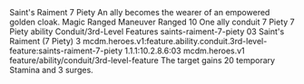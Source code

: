 <ability>
  <name>Saint&apos;s Raiment</name>
  <cost>7 Piety</cost>
  <flavor>An ally becomes the wearer of an empowered golden cloak.</flavor>
  <keywords>
    <keyword>Magic</keyword>
    <keyword>Ranged</keyword>
  </keywords>
  <type>Maneuver</type>
  <distance>Ranged 10</distance>
  <target>One ally</target>
  <metadata>
    <class>conduit</class>
    <cost>7 Piety</cost>
    <cost_amount>7</cost_amount>
    <cost_resource>Piety</cost_resource>
    <feature_type>ability</feature_type>
    <file_dpath>Conduit/3rd-Level Features</file_dpath>
    <item_id>saints-raiment-7-piety</item_id>
    <item_index>03</item_index>
    <item_name>Saint&apos;s Raiment (7 Piety)</item_name>
    <level>3</level>
    <scc>mcdm.heroes.v1:feature.ability.conduit.3rd-level-feature:saints-raiment-7-piety</scc>
    <scdc>1.1.1:10.2.8.6:03</scdc>
    <source>mcdm.heroes.v1</source>
    <type>feature/ability/conduit/3rd-level-feature</type>
  </metadata>
  <effects>
    <effect type="mundane">The target gains 20 temporary Stamina and 3 surges.</effect>
  </effects>
</ability>
